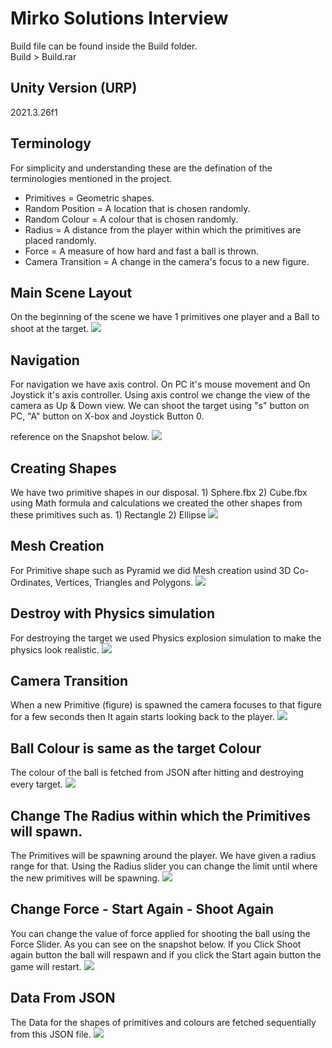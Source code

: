 # Mirko Solutions Interview

Build file can be found inside the Build folder.<br>
Build > Build.rar<br>

## Unity Version (URP)
2021.3.26f1

## Terminology
For simplicity and understanding these are the defination of the terminologies mentioned in the project.<br>

- Primitives = Geometric shapes.<br>
- Random Position = A location that is chosen randomly.<br>
- Random Colour = A colour that is chosen randomly.<br>
- Radius = A distance from the player within which the primitives are placed randomly.<br>
- Force = A measure of how hard and fast a ball is thrown.<br>
- Camera Transition = A change in the camera's focus to a new figure.<br>

## Main Scene Layout
On the beginning of the scene we have 1 primitives one player and a Ball to shoot at the target.
<img src="/Images/Screenshot (26).png">

## Navigation
For navigation we have axis control. On PC it's mouse movement and On Joystick it's axis controller. Using axis control we change the view of the camera as Up & Down view. We can shoot the target using "s" button on PC, "A" button on X-box and Joystick Button 0.<br> 

reference on the Snapshot below.
<img src="/Images/element (2).png">

## Creating Shapes
We have two primitive shapes in our disposal. 1) Sphere.fbx 2) Cube.fbx<br>
using Math formula and calculations we created the other shapes from these primitives such as. 1) Rectangle 2) Ellipse
<img src="/Images/Screenshot (20).png">

## Mesh Creation
For Primitive shape such as Pyramid we did Mesh creation usind 3D Co-Ordinates, Vertices, Triangles and Polygons.
<img src="/Images/element.png">

## Destroy with Physics simulation
For destroying the target we used Physics explosion simulation to make the physics look realistic.
<img src="/Images/element (1).png">

## Camera Transition
When a new Primitive (figure) is spawned the camera focuses to that figure for a few seconds then It again starts looking back to the player.
<img src="/Images/Screenshot (33).png">

## Ball Colour is same as the target Colour
The colour of the ball is fetched from JSON after hitting and destroying every target.
<img src="/Images/Screenshot (28).png">

## Change The Radius within which the Primitives will spawn.
The Primitives will be spawning around the player. We have given a radius range for that. Using the Radius slider you can change the limit until where the new primitives will be spawning.
<img src="/Images/Screenshot (23).png">

## Change Force - Start Again - Shoot Again
You can change the value of force applied for shooting the ball using the Force Slider. As you can see on the snapshot below. If you Click Shoot again button the ball will respawn and if you click the Start again button the game will restart.
<img src="/Images/Screenshot Copy(26).png">

## Data From JSON
The Data for the shapes of primitives and colours are fetched sequentially from this JSON file.
<img src="/Images/Screenshot (10).png">

